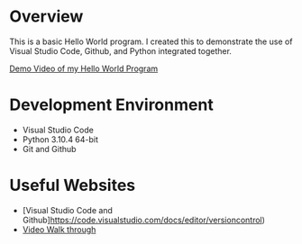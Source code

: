 # Overview

This is a basic Hello World program. I created this to demonstrate the use of Visual Studio Code, Github, and Python integrated together.

[Demo Video of my Hello World Program](https://youtu.be/1dAWUNGO9q8)

# Development Environment

* Visual Studio Code
* Python 3.10.4 64-bit
* Git and Github

# Useful Websites

* [Visual Studio Code and Github]https://code.visualstudio.com/docs/editor/versioncontrol)
* [Video Walk through](https://video.byui.edu/media/t/1_zyyx43ke)